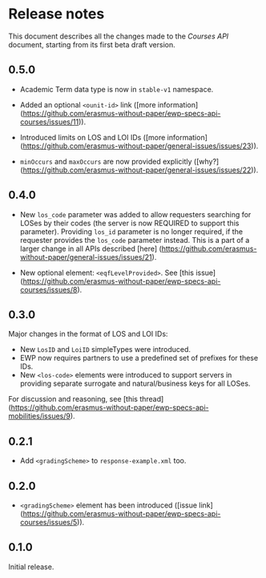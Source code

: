 Release notes
=============

This document describes all the changes made to the *Courses API* document,
starting from its first beta draft version.


0.5.0
-----

* Academic Term data type is now in `stable-v1` namespace.

* Added an optional `<ounit-id>` link ([more information]
  (https://github.com/erasmus-without-paper/ewp-specs-api-courses/issues/11)).

* Introduced limits on LOS and LOI IDs ([more information]
  (https://github.com/erasmus-without-paper/general-issues/issues/23)).

* `minOccurs` and `maxOccurs` are now provided explicitly ([why?]
  (https://github.com/erasmus-without-paper/general-issues/issues/22)).


0.4.0
-----

* New `los_code` parameter was added to allow requesters searching for LOSes
  by their codes (the server is now REQUIRED to support this parameter).
  Providing `los_id` parameter is no longer required, if the requester provides
  the `los_code` parameter instead. This is a part of a larger change in all
  APIs described [here]
  (https://github.com/erasmus-without-paper/general-issues/issues/21).

* New optional element: `<eqfLevelProvided>`. See [this issue]
  (https://github.com/erasmus-without-paper/ewp-specs-api-courses/issues/8).


0.3.0
-----

Major changes in the format of LOS and LOI IDs:

* New `LosID` and `LoiID` simpleTypes were introduced.
* EWP now requires partners to use a predefined set of prefixes for these IDs.
* New `<los-code>` elements were introduced to support servers in providing
  separate surrogate and natural/business keys for all LOSes.

For discussion and reasoning, see [this thread]
(https://github.com/erasmus-without-paper/ewp-specs-api-mobilities/issues/9).


0.2.1
-----

* Add `<gradingScheme>` to `response-example.xml` too.


0.2.0
-----

* `<gradingScheme>` element has been introduced ([issue link]
  (https://github.com/erasmus-without-paper/ewp-specs-api-courses/issues/5)).


0.1.0
-----

Initial release.
